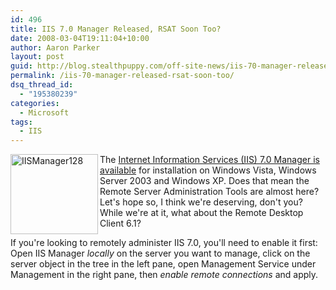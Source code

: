 ```yaml
---
id: 496
title: IIS 7.0 Manager Released, RSAT Soon Too?
date: 2008-03-04T19:11:04+10:00
author: Aaron Parker
layout: post
guid: http://blog.stealthpuppy.com/off-site-news/iis-70-manager-released-rsat-soon-too
permalink: /iis-70-manager-released-rsat-soon-too/
dsq_thread_id:
  - "195380239"
categories:
  - Microsoft
tags:
  - IIS
---
```

<img height="128" alt="IISManager128" src="{{site.baseurl}}.com/media/2008/03/iismanager128.png" width="140" align="left" border="0" /> 

The [Internet Information Services (IIS) 7.0 Manager is available](http://www.microsoft.com/downloads/details.aspx?FamilyID=32c54c37-7530-4fc0-bd20-177a3e5330b7&DisplayLang=en#filelist) for installation on Windows Vista, Windows Server 2003 and Windows XP. Does that mean the Remote Server Administration Tools are almost here? Let's hope so, I think we're deserving, don't you? While we're at it, what about the Remote Desktop Client 6.1?

If you're looking to remotely administer IIS 7.0, you'll need to enable it first: Open IIS Manager _locally_ on the server you want to manage, click on the server object in the tree in the left pane, open Management Service under Management in the right pane, then _enable remote connections_ and apply.